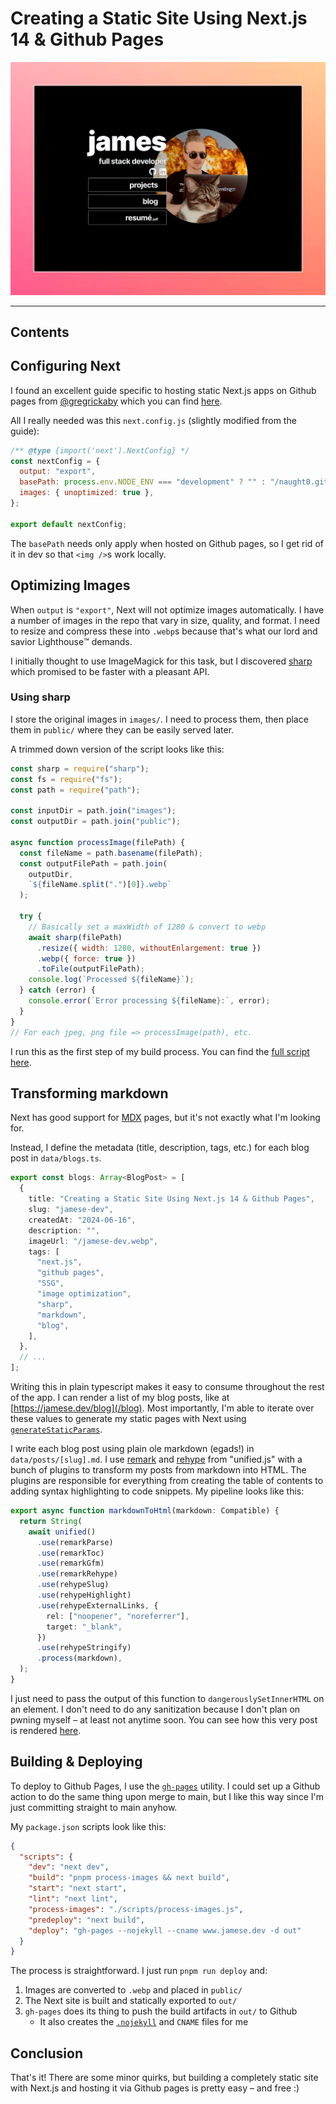 
# Creating a Static Site Using Next.js 14 & Github Pages

![](/jamese-dev.webp)

---

## Contents

## Configuring Next

I found an excellent guide specific to hosting static Next.js apps on Github pages from [@gregrickaby](https://github.com/gregrickaby) which you can find [here](https://github.com/gregrickaby/nextjs-github-pages).

All I really needed was this `next.config.js` (slightly modified from the guide):

```js
/** @type {import('next').NextConfig} */
const nextConfig = {
  output: "export",
  basePath: process.env.NODE_ENV === "development" ? "" : "/naught0.github.io",
  images: { unoptimized: true },
};

export default nextConfig;
```

The `basePath` needs only apply when hosted on Github pages, so I get rid of it in dev so that `<img />`s work locally.

## Optimizing Images

When `output` is `"export"`, Next will not optimize images automatically. I have a number of images in the repo that vary in size, quality, and format. I need to resize and compress these into `.webp`s because that's what our lord and savior Lighthouse™️  demands.

I initially thought to use ImageMagick for this task, but I discovered [sharp](https://sharp.pixelplumbing.com/) which promised to be faster with a pleasant API.

### Using sharp

I store the original images in `images/`. I need to process them, then place them in `public/` where they can be easily served later.

A trimmed down version of the script looks like this:

```js
const sharp = require("sharp");
const fs = require("fs");
const path = require("path");

const inputDir = path.join("images");
const outputDir = path.join("public");

async function processImage(filePath) {
  const fileName = path.basename(filePath);
  const outputFilePath = path.join(
    outputDir,
    `${fileName.split(".")[0]}.webp`
  );

  try {
    // Basically set a maxWidth of 1280 & convert to webp
    await sharp(filePath)
      .resize({ width: 1280, withoutEnlargement: true }) 
      .webp({ force: true })
      .toFile(outputFilePath);
    console.log(`Processed ${fileName}`);
  } catch (error) {
    console.error(`Error processing ${fileName}:`, error);
  }
}
// For each jpeg, png file => processImage(path), etc.
```
I run this as the first step of my build process. You can find the [full script here](https://github.com/Naught0/naught0.github.io/blob/master/scripts/process-images.js).

## Transforming markdown

Next has good support for [MDX](https://nextjs.org/docs/app/building-your-application/configuring/mdx) pages, but it's not exactly what I'm looking for.

Instead, I define the metadata (title, description, tags, etc.) for each blog post in `data/blogs.ts`. 

```ts
export const blogs: Array<BlogPost> = [
  {
    title: "Creating a Static Site Using Next.js 14 & Github Pages",
    slug: "jamese-dev",
    createdAt: "2024-06-16",
    description: "",
    imageUrl: "/jamese-dev.webp",
    tags: [
      "next.js",
      "github pages",
      "SSG",
      "image optimization",
      "sharp",
      "markdown",
      "blog",
    ],
  },
  // ...
];
```

Writing this in plain typescript makes it easy to consume throughout the rest of the app. I can render a list of my blog posts, like at [https://jamese.dev/blog](/blog). Most importantly, I'm able to iterate over these values to generate my static pages with Next using [`generateStaticParams`](https://nextjs.org/docs/app/api-reference/functions/generate-static-params).

I write each blog post using plain ole markdown (egads!) in `data/posts/[slug].md`. I use [remark](https://github.com/remarkjs/remark) and [rehype](https://github.com/rehypejs/rehype) from "unified.js" with a bunch of plugins to transform my posts from markdown into HTML. The plugins are responsible for everything from creating the table of contents to adding syntax highlighting to code snippets. My pipeline looks like this:

```ts
export async function markdownToHtml(markdown: Compatible) {
  return String(
    await unified()
      .use(remarkParse)
      .use(remarkToc)
      .use(remarkGfm)
      .use(remarkRehype)
      .use(rehypeSlug)
      .use(rehypeHighlight)
      .use(rehypeExternalLinks, {
        rel: ["noopener", "noreferrer"],
        target: "_blank",
      })
      .use(rehypeStringify)
      .process(markdown),
  );
}
```

I just need to pass the output of this function to `dangerouslySetInnerHTML` on an element. I don't need to do any sanitization because I don't plan on pwning myself &ndash; at least not anytime soon. You can see how this very post is rendered [here](https://github.com/Naught0/naught0.github.io/blob/master/app/blog/%5Bslug%5D/page.tsx).


## Building & Deploying

To deploy to Github Pages, I use the [`gh-pages`](https://github.com/tschaub/gh-pages) utility. I could set up a Github action to do the same thing upon merge to main, but I like this way since I'm just committing straight to main anyhow.

My `package.json` scripts look like this:

```json
{
  "scripts": {
    "dev": "next dev",
    "build": "pnpm process-images && next build",
    "start": "next start",
    "lint": "next lint",
    "process-images": "./scripts/process-images.js",
    "predeploy": "next build",
    "deploy": "gh-pages --nojekyll --cname www.jamese.dev -d out"
  }
}
```

The process is straightforward. I just run `pnpm run deploy` and:

1. Images are converted to `.webp` and placed in `public/`
2. The Next site is built and statically exported to `out/`
3. `gh-pages` does its thing to push the build artifacts in `out/` to Github
   - It also creates the [`.nojekyll`](https://github.blog/2009-12-29-bypassing-jekyll-on-github-pages/) and `CNAME` files for me

## Conclusion

That's it! There are some minor quirks, but building a completely static site with Next.js and hosting it via Github pages is pretty easy &ndash; and free :)

